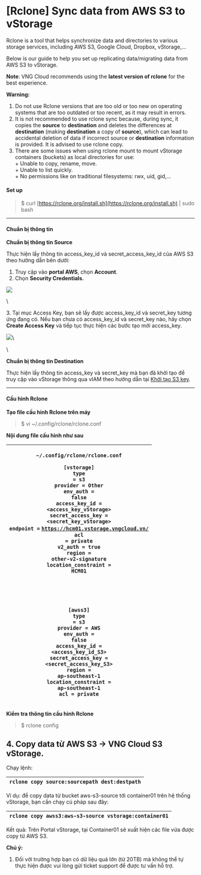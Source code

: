 # \[Rclone] Sync data from AWS S3 to vStorage

Rclone is a tool that helps synchronize data and directories to various storage services, including AWS S3, Google Cloud, Dropbox, vStorage,...

Below is our guide to help you set up replicating data/migrating data from AWS S3 to vStorage.

**Note**: VNG Cloud recommends using the **latest version of rclone** for the best experience.

**Warning:**

1. Do not use Rclone versions that are too old or too new on operating systems that are too outdated or too recent, as it may result in errors.
2. It is not recommended to use rclone sync because, during sync, it copies the **source** to **destination** and deletes the differences at **destination** (making **destination** a copy of **source**), which can lead to accidental deletion of data if incorrect source or **destination** information is provided. It is advised to use rclone copy.
3. There are some issues when using rclone mount to mount vStorage containers (buckets) as local directories for use:\
   \+ Unable to copy, rename, move.\
   \+ Unable to list quickly.\
   \+ No permissions like on traditional filesystems: rwx, uid, gid,...

#### Set up <a href="#id-rclone-syncdatafromawss3tovstorage-setup" id="id-rclone-syncdatafromawss3tovstorage-setup"></a>

> $ curl [https://rclone.org/install.sh](https://rclone.org/install.sh) | sudo bash

***

#### Chuẩn bị thông tin  <a href="#id-rclone-syncdatafromawss3tovstorage-chuanbithongtin" id="id-rclone-syncdatafromawss3tovstorage-chuanbithongtin"></a>

**Chuẩn bị thông tin Source**

Thực hiện lấy thông tin access\_key\_id và secret\_access\_key\_id của AWS S3 theo hướng dẫn bên dưới:

1. Truy cập vào **portal AWS**, chọn **Account**.
2. Chọn **Security Credentials.**&#x20;

![](https://docs.vngcloud.vn/download/attachments/69468592/image2023-11-13\_9-35-27.png?version=1\&modificationDate=1703573814000\&api=v2)

\


&#x20;3\. Tại mục Access Key, bạn sẽ lấy được access\_key\_id và secret\_key tương ứng đang có. Nếu bạn chưa có access\_key\_id và secret\_key nào, hãy chọn **Create Access Key** và tiếp tục thực hiện các bước tạo mới access\_key.&#x20;

![](https://docs.vngcloud.vn/download/attachments/69468592/image2023-11-13\_9-38-30.png?version=1\&modificationDate=1703573814000\&api=v2)\


\


**Chuẩn bị thông tin Destination**

Thực hiện lấy thông tin access\_key và secret\_key mà bạn đã khởi tạo để truy cập vào vStorage thông qua vIAM theo hướng dẫn tại [Khởi tạo S3 key](https://docs.vngcloud.vn/pages/viewpage.action?pageId=59804857).

***

#### Cấu hình Rclone <a href="#id-rclone-syncdatafromawss3tovstorage-cauhinhrclone" id="id-rclone-syncdatafromawss3tovstorage-cauhinhrclone"></a>

**Tạo file cấu hình Rclone trên máy**

> $ vi \~/.config/rclone/rclone.conf

**Nội dung file cấu hình như sau**

| <p><code>~/.config/rclone/rclone.conf</code></p><p><code>[vstorage]</code><br><code>type = s3</code><br><code>provider = Other</code><br><code>env_auth = false</code><br><code>access_key_id = &#x3C;access_key_vStorage></code><br><code>secret_access_key = &#x3C;secret_key_vStorage></code><br><code>endpoint =</code> <a href="https://hcm01.vstorage.vngcloud.vn/"><code>https://hcm01.vstorage.vngcloud.vn/</code></a><br><code>acl = private</code><br><code>v2_auth = true</code><br><code>region = other-v2-signature</code><br><code>location_constraint = HCM01</code></p><p><br></p><p><br></p><p><code>[awss3]</code><br><code>type = s3</code><br><code>provider = AWS</code><br><code>env_auth = false</code><br><code>access_key_id = &#x3C;access_key_id_S3></code><br><code>secret_access_key = &#x3C;secret_access_key_S3></code><br><code>region = ap-southeast-1</code><br><code>location_constraint = ap-southeast-1</code><br><code>acl = private</code></p> |
| ------------------------------------------------------------------------------------------------------------------------------------------------------------------------------------------------------------------------------------------------------------------------------------------------------------------------------------------------------------------------------------------------------------------------------------------------------------------------------------------------------------------------------------------------------------------------------------------------------------------------------------------------------------------------------------------------------------------------------------------------------------------------------------------------------------------------------------------------------------------------------------------------------------------------------------------------------------------------------------- |

**Kiểm tra thông tin cấu hình Rclone**

> $ rclone config

## 4. Copy data từ AWS S3 → VNG Cloud S3 vStorage.  <a href="#id-rclone-syncdatafromawss3tovstorage-4.copydatatuawss3-vngclouds3vstorage" id="id-rclone-syncdatafromawss3tovstorage-4.copydatatuawss3-vngclouds3vstorage"></a>

&#x20;

Chạy lệnh: &#x20;

| `rclone copy source:sourcepath dest:destpath` |
| --------------------------------------------- |

Ví dụ: để copy data từ bucket aws-s3-source tới container01 trên hệ thống vStorage, bạn cần chạy cú pháp sau đây:

| `rclone copy awss3:aws-s3-source vstorage:container01` |
| ------------------------------------------------------ |

Kết quả: Trên Portal vStorage, tại Container01 sẽ xuất hiện các file vừa được copy từ AWS S3.&#x20;

**Chú ý:**

1. Đối với trường hợp bạn có dữ liệu quá lớn (từ 20TB) mà không thể tự thực hiện được vui lòng gửi ticket support để được tư vấn hỗ trợ.
